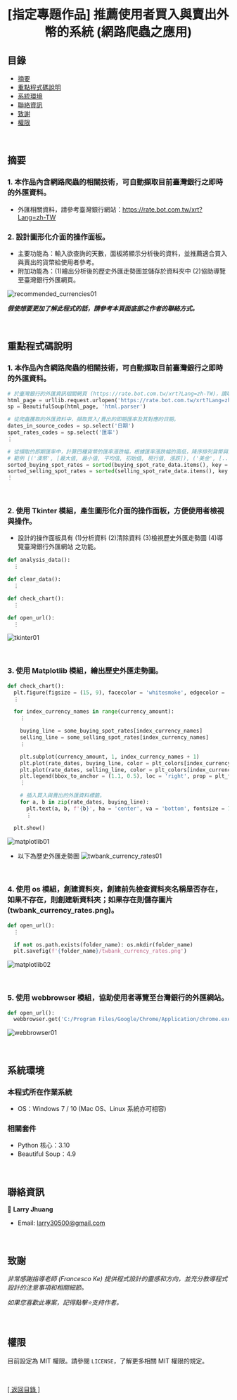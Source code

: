 <h1 align="center">
  <br>
  [指定專題作品] 推薦使用者買入與賣出外幣的系統 (網路爬蟲之應用)
</h1>


## 目錄
* [摘要](#摘要)
* [重點程式碼說明](#重點說明)
* [系統環境](#系統環境)
* [聯絡資訊](#聯絡資訊)
* [致謝](#致謝)
* [權限](#權限)

&nbsp;

## 摘要
### 1. 本作品內含網路爬蟲的相關技術，可自動擷取目前臺灣銀行之即時的外匯資料。
* 外匯相關資料，請參考臺灣銀行網站：https://rate.bot.com.tw/xrt?Lang=zh-TW
### 2. 設計圖形化介面的操作面板。
* 主要功能為：輸入欲查詢的天數，面板將顯示分析後的資料，並推薦適合買入與賣出的貨幣給使用者參考。
* 附加功能為：(1)繪出分析後的歷史外匯走勢圖並儲存於資料夾中 (2)協助導覽至臺灣銀行外匯網頁。

![recommended_currencies01](images/recommended_currencies01.gif)

<strong><em>假使想要更加了解此程式的話，請參考本頁面底部之作者的聯絡方式。</em></strong>

&nbsp;

## 重點程式碼說明
### 1. 本作品內含網路爬蟲的相關技術，可自動擷取目前臺灣銀行之即時的外匯資料。
```python
# 於臺灣銀行的外匯資訊相關網頁 (https://rate.bot.com.tw/xrt?Lang=zh-TW)，讀取其網頁資料，並找到需要擷取的特定部分。
html_page = urllib.request.urlopen('https://rate.bot.com.tw/xrt?Lang=zh-TW')
sp = BeautifulSoup(html_page, 'html.parser')

# 從爬蟲獲取的外匯資料中，擷取買入/賣出的即期匯率及其對應的日期。
dates_in_source_codes = sp.select('日期')
spot_rates_codes = sp.select('匯率')
⋮

# 從擷取的即期匯率中，計算四種貨幣的匯率漲跌幅，根據匯率漲跌幅的高低，降序排列貨幣與資料的序位。
# 範例 [('澳幣', [最大值, 最小值, 平均值, 初始值, 現行值, 漲跌]), ('美金', [...]), ('人民幣', [...]), ('日圓', [...])]。
sorted_buying_spot_rates = sorted(buying_spot_rate_data.items(), key = lambda x: x[1][5], reverse = True)
sorted_selling_spot_rates = sorted(selling_spot_rate_data.items(), key = lambda x: x[1][5], reverse = True)
⋮  
```

&nbsp;

### 2. 使用 Tkinter 模組，產生圖形化介面的操作面板，方便使用者檢視與操作。
* 設計的操作面板具有 (1)分析資料 (2)清除資料 (3)檢視歷史外匯走勢圖 (4)導覽臺灣銀行外匯網站 之功能。
```python
def analysis_data():
  ⋮

def clear_data():
  ⋮

def check_chart():
  ⋮

def open_url():
  ⋮
```
  
![tkinter01](images/tkinter01.gif)

&nbsp;

### 3. 使用 Matplotlib 模組，繪出歷史外匯走勢圖。
```python
def check_chart():
  plt.figure(figsize = (15, 9), facecolor = 'whitesmoke', edgecolor = 'black', linewidth = 1)
  ⋮

  for index_currency_names in range(currency_amount):
    ⋮

    buying_line = some_buying_spot_rates[index_currency_names]
    selling_line = some_selling_spot_rates[index_currency_names]
    ⋮

    plt.subplot(currency_amount, 1, index_currency_names + 1)
    plt.plot(rate_dates, buying_line, color = plt_colors[index_currency_names], ls = '--', marker = 'x', lw = '2', ms = '7', label = plt_actions[0])
    plt.plot(rate_dates, selling_line, color = plt_colors[index_currency_names], ls = '--', marker = 'o', lw = '2', ms = '7', label = plt_actions[1])
    plt.legend(bbox_to_anchor = (1.1, 0.5), loc = 'right', prop = plt_font)
    ⋮  

    # 插入買入與賣出的外匯資料標籤。
    for a, b in zip(rate_dates, buying_line):
      plt.text(a, b, f'{b}', ha = 'center', va = 'bottom', fontsize = 7)
      ⋮

  plt.show() 
```

![matplotlib01](images/matplotlib01.gif)
  
* 以下為歷史外匯走勢圖
![twbank_currency_rates01](images/twbank_currency_rates01.png)

&nbsp;

### 4. 使用 os 模組，創建資料夾，創建前先檢查資料夾名稱是否存在，如果不存在，則創建新資料夾；如果存在則儲存圖片 (twbank_currency_rates.png)。
```python
def open_url():
  ⋮

  if not os.path.exists(folder_name): os.mkdir(folder_name)
  plt.savefig(f'{folder_name}/twbank_currency_rates.png')
```

![matplotlib02](images/matplotlib02.gif)

&nbsp;

### 5. 使用 webbrowser 模組，協助使用者導覽至台灣銀行的外匯網站。
```python
def open_url():
  webbrowser.get('C:/Program Files/Google/Chrome/Application/chrome.exe % --incognito').open_new_tab('網址')
```

![webbrowser01](images/webbrowser01.gif)
  
&nbsp;

## 系統環境
### 本程式所在作業系統
* OS：Windows 7 / 10 (Mac OS、Linux 系統亦可相容)

### 相關套件
* Python 核心：3.10
* Beautiful Soup：4.9

&nbsp;

## 聯絡資訊
👤 **Larry Jhuang**
  * Email: larry30500@gmail.com
  
&nbsp;
 
## 致謝
*非常感謝指導老師 (Francesco Ke) 提供程式設計的靈感和方向，並充分教導程式設計的注意事項和相關細節。*

*如果您喜歡此專案，記得點擊⭐️支持作者。*

&nbsp;

## 權限
目前設定為 MIT 權限。請參閱 `LICENSE`，了解更多相關 MIT 權限的規定。

&nbsp;

[[ 返回目錄 ]](#目錄)

